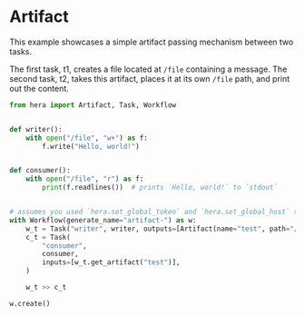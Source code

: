 # Artifact

This example showcases a simple artifact passing mechanism between two tasks.

The first task, t1, creates a file located at `/file` containing a message. The second
task, t2, takes this artifact, places it at its own `/file` path, and print out the content.

```python
from hera import Artifact, Task, Workflow


def writer():
    with open("/file", "w+") as f:
        f.write("Hello, world!")


def consumer():
    with open("/file", "r") as f:
        print(f.readlines())  # prints `Hello, world!` to `stdout`


# assumes you used `hera.set_global_token` and `hera.set_global_host` so that the workflow can be submitted
with Workflow(generate_name="artifact-") as w:
    w_t = Task("writer", writer, outputs=[Artifact(name="test", path="/file")])
    c_t = Task(
        "consumer",
        consumer,
        inputs=[w_t.get_artifact("test")],
    )

    w_t >> c_t

w.create()
```
